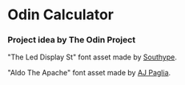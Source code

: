 # Odin Calculator

### Project idea by The Odin Project

"The Led Display St" font asset made by [Southype](https://www.southype.com/Commerce/).

"Aldo The Apache" font asset made by [AJ Paglia](https://www.instagram.com/ajwoodenworks/).
